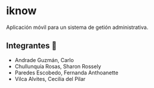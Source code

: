 # iknow

Aplicación móvil para un sistema de getión administrativa.

## Integrantes :pushpin:

- Andrade Guzmán, Carlo
- Chullunquía Rosas, Sharon Rossely
- Paredes Escobedo, Fernanda Anthoanette 
- Vilca Alvites, Cecilia del Pilar

